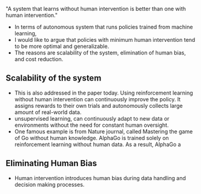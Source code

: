 "A system that learns without human intervention is better than one with human intervention."

- In terms of autonomous system that runs policies trained from machine learning,
- I would like to argue that policies with minimum human intervention tend to be more optimal and generalizable. 
- The reasons are scalability of the system, elimination of human bias, and cost reduction.


## Scalability of the system
- This is also addressed in the paper today. Using reinforcement learning without human intervention can continuously improve the policy. It assigns rewards to their own trials and autonomously collects large amount of real-world data.
- unsupervised learning, can continuously adapt to new data or environments without the need for constant human oversight.
- One famous example is from Nature journal, called Mastering the game of Go without human knowledge. AlphaGo is trained solely on reinforcement learning without human data. As a result, AlphaGo a

## Eliminating Human Bias
- Human intervention introduces  human bias during data handling and decision making processes. 